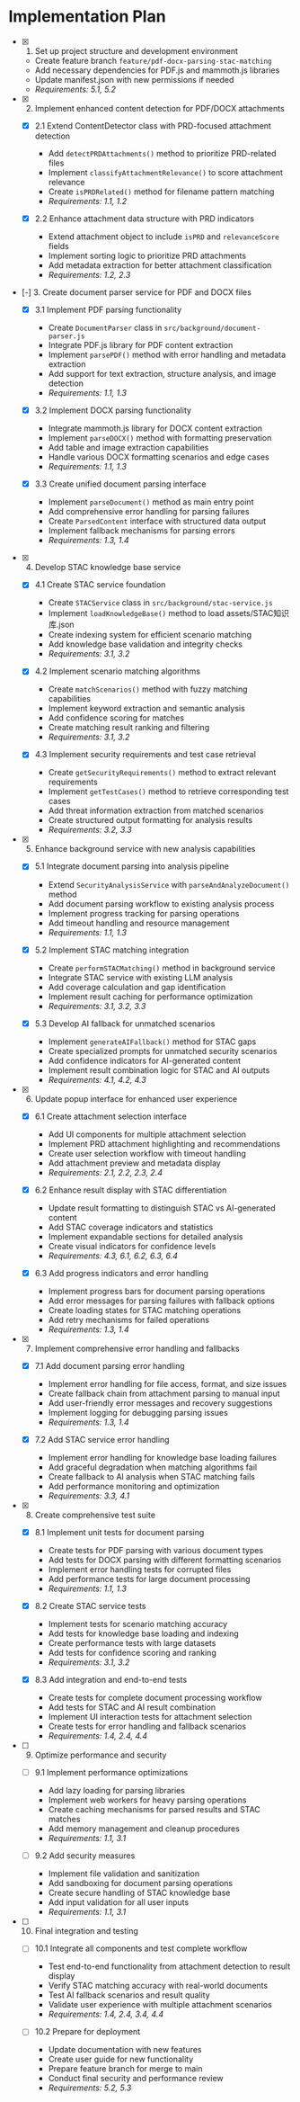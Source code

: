 # Implementation Plan

- [x] 1. Set up project structure and development environment
  - Create feature branch `feature/pdf-docx-parsing-stac-matching`
  - Add necessary dependencies for PDF.js and mammoth.js libraries
  - Update manifest.json with new permissions if needed
  - _Requirements: 5.1, 5.2_

- [x] 2. Implement enhanced content detection for PDF/DOCX attachments
  - [x] 2.1 Extend ContentDetector class with PRD-focused attachment detection
    - Add `detectPRDAttachments()` method to prioritize PRD-related files
    - Implement `classifyAttachmentRelevance()` to score attachment relevance
    - Create `isPRDRelated()` method for filename pattern matching
    - _Requirements: 1.1, 1.2_

  - [x] 2.2 Enhance attachment data structure with PRD indicators
    - Extend attachment object to include `isPRD` and `relevanceScore` fields
    - Implement sorting logic to prioritize PRD attachments
    - Add metadata extraction for better attachment classification
    - _Requirements: 1.2, 2.3_

- [-] 3. Create document parser service for PDF and DOCX files
  - [x] 3.1 Implement PDF parsing functionality
    - Create `DocumentParser` class in `src/background/document-parser.js`
    - Integrate PDF.js library for PDF content extraction
    - Implement `parsePDF()` method with error handling and metadata extraction
    - Add support for text extraction, structure analysis, and image detection
    - _Requirements: 1.1, 1.3_

  - [x] 3.2 Implement DOCX parsing functionality
    - Integrate mammoth.js library for DOCX content extraction
    - Implement `parseDOCX()` method with formatting preservation
    - Add table and image extraction capabilities
    - Handle various DOCX formatting scenarios and edge cases
    - _Requirements: 1.1, 1.3_

  - [x] 3.3 Create unified document parsing interface
    - Implement `parseDocument()` method as main entry point
    - Add comprehensive error handling for parsing failures
    - Create `ParsedContent` interface with structured data output
    - Implement fallback mechanisms for parsing errors
    - _Requirements: 1.3, 1.4_

- [x] 4. Develop STAC knowledge base service
  - [x] 4.1 Create STAC service foundation
    - Create `STACService` class in `src/background/stac-service.js`
    - Implement `loadKnowledgeBase()` method to load assets/STAC知识库.json
    - Create indexing system for efficient scenario matching
    - Add knowledge base validation and integrity checks
    - _Requirements: 3.1, 3.2_

  - [x] 4.2 Implement scenario matching algorithms
    - Create `matchScenarios()` method with fuzzy matching capabilities
    - Implement keyword extraction and semantic analysis
    - Add confidence scoring for matches
    - Create matching result ranking and filtering
    - _Requirements: 3.1, 3.2_

  - [x] 4.3 Implement security requirements and test case retrieval
    - Create `getSecurityRequirements()` method to extract relevant requirements
    - Implement `getTestCases()` method to retrieve corresponding test cases
    - Add threat information extraction from matched scenarios
    - Create structured output formatting for analysis results
    - _Requirements: 3.2, 3.3_

- [x] 5. Enhance background service with new analysis capabilities
  - [x] 5.1 Integrate document parsing into analysis pipeline
    - Extend `SecurityAnalysisService` with `parseAndAnalyzeDocument()` method
    - Add document parsing workflow to existing analysis process
    - Implement progress tracking for parsing operations
    - Add timeout handling and resource management
    - _Requirements: 1.1, 1.3_

  - [x] 5.2 Implement STAC matching integration
    - Create `performSTACMatching()` method in background service
    - Integrate STAC service with existing LLM analysis
    - Add coverage calculation and gap identification
    - Implement result caching for performance optimization
    - _Requirements: 3.1, 3.2, 3.3_

  - [x] 5.3 Develop AI fallback for unmatched scenarios
    - Implement `generateAIFallback()` method for STAC gaps
    - Create specialized prompts for unmatched security scenarios
    - Add confidence indicators for AI-generated content
    - Implement result combination logic for STAC and AI outputs
    - _Requirements: 4.1, 4.2, 4.3_

- [x] 6. Update popup interface for enhanced user experience
  - [x] 6.1 Create attachment selection interface
    - Add UI components for multiple attachment selection
    - Implement PRD attachment highlighting and recommendations
    - Create user selection workflow with timeout handling
    - Add attachment preview and metadata display
    - _Requirements: 2.1, 2.2, 2.3, 2.4_

  - [x] 6.2 Enhance result display with STAC differentiation
    - Update result formatting to distinguish STAC vs AI-generated content
    - Add STAC coverage indicators and statistics
    - Implement expandable sections for detailed analysis
    - Create visual indicators for confidence levels
    - _Requirements: 4.3, 6.1, 6.2, 6.3, 6.4_

  - [x] 6.3 Add progress indicators and error handling
    - Implement progress bars for document parsing operations
    - Add error messages for parsing failures with fallback options
    - Create loading states for STAC matching operations
    - Add retry mechanisms for failed operations
    - _Requirements: 1.3, 1.4_

- [x] 7. Implement comprehensive error handling and fallbacks
  - [x] 7.1 Add document parsing error handling
    - Implement error handling for file access, format, and size issues
    - Create fallback chain from attachment parsing to manual input
    - Add user-friendly error messages and recovery suggestions
    - Implement logging for debugging parsing issues
    - _Requirements: 1.3, 1.4_

  - [x] 7.2 Add STAC service error handling
    - Implement error handling for knowledge base loading failures
    - Add graceful degradation when matching algorithms fail
    - Create fallback to AI analysis when STAC matching fails
    - Add performance monitoring and optimization
    - _Requirements: 3.3, 4.1_

- [x] 8. Create comprehensive test suite
  - [x] 8.1 Implement unit tests for document parsing
    - Create tests for PDF parsing with various document types
    - Add tests for DOCX parsing with different formatting scenarios
    - Implement error handling tests for corrupted files
    - Add performance tests for large document processing
    - _Requirements: 1.1, 1.3_

  - [x] 8.2 Create STAC service tests
    - Implement tests for scenario matching accuracy
    - Add tests for knowledge base loading and indexing
    - Create performance tests with large datasets
    - Add tests for confidence scoring and ranking
    - _Requirements: 3.1, 3.2_

  - [x] 8.3 Add integration and end-to-end tests
    - Create tests for complete document processing workflow
    - Add tests for STAC and AI result combination
    - Implement UI interaction tests for attachment selection
    - Create tests for error handling and fallback scenarios
    - _Requirements: 1.4, 2.4, 4.4_

- [ ] 9. Optimize performance and security
  - [ ] 9.1 Implement performance optimizations
    - Add lazy loading for parsing libraries
    - Implement web workers for heavy parsing operations
    - Create caching mechanisms for parsed results and STAC matches
    - Add memory management and cleanup procedures
    - _Requirements: 1.1, 3.1_

  - [ ] 9.2 Add security measures
    - Implement file validation and sanitization
    - Add sandboxing for document parsing operations
    - Create secure handling of STAC knowledge base
    - Add input validation for all user inputs
    - _Requirements: 1.1, 3.1_

- [ ] 10. Final integration and testing
  - [ ] 10.1 Integrate all components and test complete workflow
    - Test end-to-end functionality from attachment detection to result display
    - Verify STAC matching accuracy with real-world documents
    - Test AI fallback scenarios and result quality
    - Validate user experience with multiple attachment scenarios
    - _Requirements: 1.4, 2.4, 3.4, 4.4_

  - [ ] 10.2 Prepare for deployment
    - Update documentation with new features
    - Create user guide for new functionality
    - Prepare feature branch for merge to main
    - Conduct final security and performance review
    - _Requirements: 5.2, 5.3_